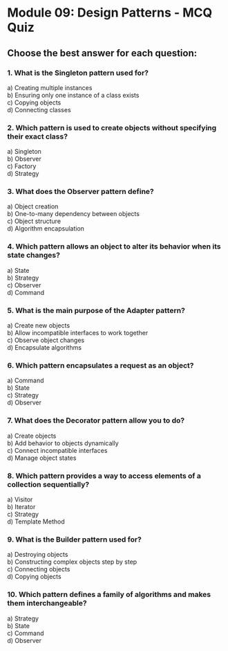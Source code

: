 # Module 09: Design Patterns - MCQ Quiz

## Choose the best answer for each question:

### 1. What is the Singleton pattern used for?
a) Creating multiple instances  
b) Ensuring only one instance of a class exists  
c) Copying objects  
d) Connecting classes

### 2. Which pattern is used to create objects without specifying their exact class?
a) Singleton  
b) Observer  
c) Factory  
d) Strategy

### 3. What does the Observer pattern define?
a) Object creation  
b) One-to-many dependency between objects  
c) Object structure  
d) Algorithm encapsulation

### 4. Which pattern allows an object to alter its behavior when its state changes?
a) State  
b) Strategy  
c) Observer  
d) Command

### 5. What is the main purpose of the Adapter pattern?
a) Create new objects  
b) Allow incompatible interfaces to work together  
c) Observe object changes  
d) Encapsulate algorithms

### 6. Which pattern encapsulates a request as an object?
a) Command  
b) State  
c) Strategy  
d) Observer

### 7. What does the Decorator pattern allow you to do?
a) Create objects  
b) Add behavior to objects dynamically  
c) Connect incompatible interfaces  
d) Manage object states

### 8. Which pattern provides a way to access elements of a collection sequentially?
a) Visitor  
b) Iterator  
c) Strategy  
d) Template Method

### 9. What is the Builder pattern used for?
a) Destroying objects  
b) Constructing complex objects step by step  
c) Connecting objects  
d) Copying objects

### 10. Which pattern defines a family of algorithms and makes them interchangeable?
a) Strategy  
b) State  
c) Command  
d) Observer
